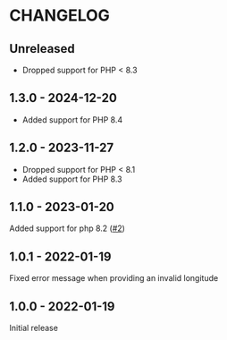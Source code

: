 # CHANGELOG

## Unreleased

* Dropped support for PHP < 8.3

## 1.3.0 - 2024-12-20

* Added support for PHP 8.4

## 1.2.0 - 2023-11-27

* Dropped support for PHP < 8.1
* Added support for PHP 8.3

## 1.1.0 - 2023-01-20

Added support for php 8.2 ([#2](https://github.com/beste/latlon-geohash-php/pull/2))

## 1.0.1 - 2022-01-19

Fixed error message when providing an invalid longitude

## 1.0.0 - 2022-01-19

Initial release

